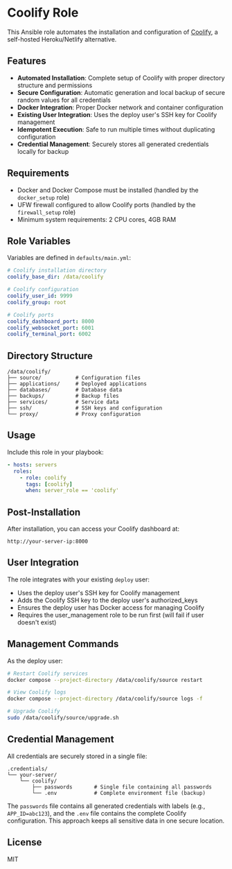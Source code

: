 # Coolify Role

This Ansible role automates the installation and configuration of [Coolify](https://coolify.io/), a self-hosted Heroku/Netlify alternative.

## Features

- **Automated Installation**: Complete setup of Coolify with proper directory structure and permissions
- **Secure Configuration**: Automatic generation and local backup of secure random values for all credentials
- **Docker Integration**: Proper Docker network and container configuration
- **Existing User Integration**: Uses the deploy user's SSH key for Coolify management
- **Idempotent Execution**: Safe to run multiple times without duplicating configuration
- **Credential Management**: Securely stores all generated credentials locally for backup

## Requirements

- Docker and Docker Compose must be installed (handled by the `docker_setup` role)
- UFW firewall configured to allow Coolify ports (handled by the `firewall_setup` role)
- Minimum system requirements: 2 CPU cores, 4GB RAM

## Role Variables

Variables are defined in `defaults/main.yml`:

```yaml
# Coolify installation directory
coolify_base_dir: /data/coolify

# Coolify configuration
coolify_user_id: 9999
coolify_group: root

# Coolify ports
coolify_dashboard_port: 8000
coolify_websocket_port: 6001
coolify_terminal_port: 6002
```

## Directory Structure

```
/data/coolify/
├── source/           # Configuration files
├── applications/     # Deployed applications
├── databases/        # Database data
├── backups/          # Backup files
├── services/         # Service data
├── ssh/              # SSH keys and configuration
└── proxy/            # Proxy configuration
```

## Usage

Include this role in your playbook:

```yaml
- hosts: servers
  roles:
    - role: coolify
      tags: [coolify]
      when: server_role == 'coolify'
```

## Post-Installation

After installation, you can access your Coolify dashboard at:
```
http://your-server-ip:8000
```

## User Integration

The role integrates with your existing `deploy` user:

- Uses the deploy user's SSH key for Coolify management
- Adds the Coolify SSH key to the deploy user's authorized_keys
- Ensures the deploy user has Docker access for managing Coolify
- Requires the user_management role to be run first (will fail if user doesn't exist)

## Management Commands

As the deploy user:

```bash
# Restart Coolify services
docker compose --project-directory /data/coolify/source restart

# View Coolify logs
docker compose --project-directory /data/coolify/source logs -f

# Upgrade Coolify
sudo /data/coolify/source/upgrade.sh
```

## Credential Management

All credentials are securely stored in a single file:

```
.credentials/
└── your-server/
    └── coolify/
        ├── passwords       # Single file containing all passwords
        └── .env            # Complete environment file (backup)
```

The `passwords` file contains all generated credentials with labels (e.g., `APP_ID=abc123`), and the `.env` file contains the complete Coolify configuration. This approach keeps all sensitive data in one secure location.

## License

MIT